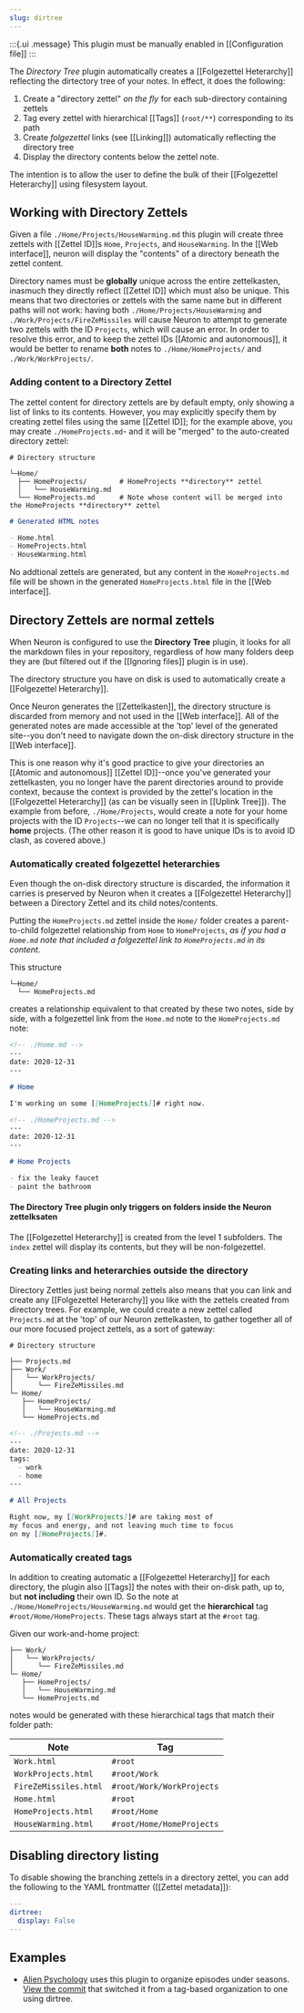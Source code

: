 ```yaml
---
slug: dirtree
---
```


:::{.ui .message}
This plugin must be manually enabled in [[Configuration file]]
:::

The *Directory Tree* plugin automatically creates a [[Folgezettel Heterarchy]] reflecting the dirtectory tree of your notes. In effect, it does the following:

1. Create a "directory zettel" *on the fly* for each sub-directory containing zettels
1. Tag every zettel with hierarchical [[Tags]] (`root/**`) corresponding to its path
1. Create *folgezettel* links (see [[Linking]]) automatically reflecting the directory tree
1. Display the directory contents below the zettel note.

The intention is to allow the user to define the bulk of their [[Folgezettel Heterarchy]] using filesystem layout.

## Working with Directory Zettels

Given a file `./Home/Projects/HouseWarming.md` this plugin will create three zettels with [[Zettel ID]]s `Home`, `Projects`, and `HouseWarming`. In the [[Web interface]], neuron will display the "contents" of a directory beneath the zettel content.

Directory names must be **globally** unique across the entire zettelkasten, inasmuch they directly reflect [[Zettel ID]] which must also be unique. This means that two directories or zettels with the same name but in different paths will not work: having both `./Home/Projects/HouseWarming` and `./Work/Projects/FireZeMissiles` will cause Neuron to attempt to generate two zettels with the ID `Projects`, which will cause an error. In order to resolve this error, and to keep the zettel IDs [[Atomic and autonomous]], it would be better to rename **both** notes to `./Home/HomeProjects/` and `./Work/WorkProjects/`.

### Adding content to a Directory Zettel

The zettel content for directory zettels are by default empty, only showing a list of links to its contents. However, you may explicitly specify them by creating zettel files using the same [[Zettel ID]]; for the example above, you may create `./HomeProjects.md`- and it will be "merged" to the auto-created directory zettel:

```
# Directory structure

└─Home/
  ├── HomeProjects/        # HomeProjects **directory** zettel
  │   └── HouseWarming.md
  └── HomeProjects.md      # Note whose content will be merged into the HomeProjects **directory** zettel
```

```markdown
# Generated HTML notes

- Home.html
- HomeProjects.html
- HouseWarming.html
```

No addtional zettels are generated, but any content in the `HomeProjects.md` file will be shown in the generated `HomeProjects.html` file in the [[Web interface]].

## Directory Zettels are normal zettels

When Neuron is configured to use the **Directory Tree** plugin, it looks for all the markdown files in your repository, regardless of how many folders deep they are (but filtered out if the [[Ignoring files]] plugin is in use).

The directory structure you have on disk is used to automatically create a [[Folgezettel Heterarchy]].

Once Neuron generates the [[Zettelkasten]], the directory structure is discarded from memory and not used in the [[Web interface]]. All of the generated notes are made accessible at the 'top' level of the generated site--you don't need to navigate down the on-disk directory structure in the [[Web interface]].

This is one reason why it's good practice to give your directories an [[Atomic and autonomous]] [[Zettel ID]]--once you've generated your zettelkasten, you no longer have the parent directories around to provide context, because the context is provided by the zettel's location in the [[Folgezettel Heterarchy]] (as can be visually seen in [[Uplink Tree]]). The example from before, `./Home/Projects`, would create a note for your home projects with the ID `Projects`--we can no longer tell that it is specifically **home** projects. (The other reason it is good to have unique IDs is to avoid ID clash, as covered above.)

### Automatically created folgezettel heterarchies

Even though the on-disk directory structure is discarded, the information it carries is preserved by Neuron when it creates a [[Folgezettel Heterarchy]] between a Directory Zettel and its child notes/contents.

Putting the `HomeProjects.md` zettel inside the `Home/` folder creates a parent-to-child folgezettel relationship from `Home` to `HomeProjects`, _as if you had a `Home.md` note that included a folgezettel link to `HomeProjects.md` in its content_.

This structure

```
└─Home/
  └── HomeProjects.md
```

creates a relationship equivalent to that created by these two notes, side by side, with a folgezettel link from the `Home.md` note to the `HomeProjects.md` note:

```markdown
<!-- ./Home.md -->
---
date: 2020-12-31
---

# Home

I'm working on some [[HomeProjects]]# right now.
```

```markdown
<!-- ./HomeProjects.md -->
---
date: 2020-12-31
---

# Home Projects

- fix the leaky faucet
- paint the bathroom
```

#### The **Directory Tree** plugin only triggers on folders inside the Neuron zettelksaten

The [[Folgezettel Heterarchy]] is created from the level 1 subfolders. The `index` zettel will display its contents, but they will be non-folgezettel. 

### Creating links and heterarchies outside the directory

Directory Zettles just being normal zettels also means that you can link and create any [[Folgezettel Heterarchy]] you like with the zettels created from directory trees. For example, we could create a new zettel called `Projects.md` at the 'top' of our Neuron zettelkasten, to gather together all of our more focused project zettels, as a sort of gateway:

```
# Directory structure

├── Projects.md
├── Work/
│   └── WorkProjects/
│      └── FireZeMissiles.md
└─ Home/
   ├── HomeProjects/
   │   └── HouseWarming.md
   └── HomeProjects.md
```

```markdown
<!-- ./Projects.md -->
---
date: 2020-12-31
tags:
  - work
  - home
---

# All Projects

Right now, my [[WorkProjects]]# are taking most of
my focus and energy, and not leaving much time to focus
on my [[HomeProjects]]#.
```

### Automatically created tags

In addition to creating automatic a [[Folgezettel Heterarchy]] for each directory, the plugin also [[Tags]] the notes with their on-disk path, up to, but **not including** their own ID. So the note at `./Home/HomeProjects/HouseWarming.md` would get the **hierarchical** tag `#root/Home/HomeProjects`. These tags always start at the `#root` tag.

Given our work-and-home project:

```
├── Work/
│   └── WorkProjects/
│      └── FireZeMissiles.md
└─ Home/
   ├── HomeProjects/
   │   └── HouseWarming.md
   └── HomeProjects.md
```

notes would be generated with these hierarchical tags that match their folder
path:

| Note                  | Tag                       |
|-----------------------|---------------------------|
| `Work.html`           | `#root`                   |
| `WorkProjects.html`   | `#root/Work`              |
| `FireZeMissiles.html` | `#root/Work/WorkProjects` |
| `Home.html`           | `#root`                   |
| `HomeProjects.html`   | `#root/Home`              |
| `HouseWarming.html`   | `#root/Home/HomeProjects` |

## Disabling directory listing

To disable showing the branching zettels in a directory zettel, you can add the following to the YAML frontmatter ([[Zettel metadata]]):

```yaml
---
dirtree:
  display: False
---
```

## Examples

- [Alien Psychology](https://alien-psychology.zettel.page/) uses this plugin to organize episodes under seasons. [View the commit](https://github.com/srid/alien-psychology/commit/932edd3dedd04474979d9824682080dcc13acefa) that switched it from a tag-based organization to one using dirtree.

